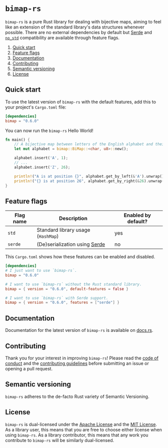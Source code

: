 # `bimap-rs`

<!-- badges -->

<!--
[![version](https://img.shields.io/crates/v/bimap)][crates.io]
[![license](https://img.shields.io/crates/l/bimap)](#license)
[![dependency status](https://deps.rs/crate/bimap/0.6.0/status.svg)](https://deps.rs/crate/bimap/0.6.0)
[![documentation](https://img.shields.io/docsrs/bimap)][docs.rs]
-->

`bimap-rs` is a pure Rust library for dealing with bijective maps, aiming to
feel like an extension of the standard library's data structures whenever
possible. There are no external dependencies by default but [Serde] and
[`no_std`] compatibility are available through feature flags.

1. [Quick start](#quick-start)
1. [Feature flags](#feature-flags)
1. [Documentation](#documentation)
1. [Contributing](#contributing)
1. [Semantic versioning](#semantic-versioning)
1. [License](#license)

## Quick start

To use the latest version of `bimap-rs` with the default features, add this to
your project's `Cargo.toml` file:

```toml
[dependencies]
bimap = "0.6.0"
```

You can now run the `bimap-rs` Hello World!

```rust
fn main() {
    // A bijective map between letters of the English alphabet and their positions.
    let mut alphabet = bimap::BiMap::<char, u8>::new();

    alphabet.insert('A', 1);
    // ...
    alphabet.insert('Z', 26);

    println!("A is at position {}", alphabet.get_by_left(&'A').unwrap());
    println!("{} is at position 26", alphabet.get_by_right(&26).unwrap());
}
```

## Feature flags

| Flag name | Description                        | Enabled by default? |
| --------- | ---------------------------------- | ------------------- |
| `std`     | Standard library usage (`HashMap`) | yes                 |
| `serde`   | (De)serialization using [Serde]    | no                  |

This `Cargo.toml` shows how these features can be enabled and disabled.

```toml
[dependencies]
# I just want to use `bimap-rs`.
bimap = "0.6.0"

# I want to use `bimap-rs` without the Rust standard library.
bimap = { version = "0.6.0", default-features = false }

# I want to use `bimap-rs` with Serde support.
bimap = { version = "0.6.0", features = ["serde"] }
```

## Documentation

Documentation for the latest version of `bimap-rs` is available on [docs.rs].

## Contributing

Thank you for your interest in improving `bimap-rs`! Please read the [code of
conduct] and the [contributing guidelines] before submitting an issue or
opening a pull request.

## Semantic versioning

`bimap-rs` adheres to the de-facto Rust variety of Semantic Versioning.

## License

`bimap-rs` is dual-licensed under the [Apache License](LICENSE_APACHE)
and the [MIT License](LICENSE_MIT).
As a library user, this means that you are free to choose either license when
using `bimap-rs`. As a library contributor, this means that any work you
contribute to `bimap-rs` will be similarly dual-licensed.

<!-- external links -->

[crates.io]: https://crates.io/crates/bimap
[docs.rs]: https://docs.rs/bimap/
[`no_std`]: https://rust-embedded.github.io/book/intro/no-std.html
[serde]: https://serde.rs/

<!-- local files -->

[code of conduct]: CODE_OF_CONDUCT.md
[contributing guidelines]: CONTRIBUTING.md
